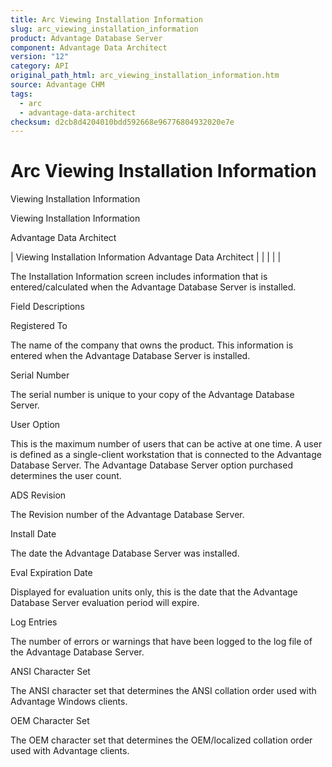 ```yaml
---
title: Arc Viewing Installation Information
slug: arc_viewing_installation_information
product: Advantage Database Server
component: Advantage Data Architect
version: "12"
category: API
original_path_html: arc_viewing_installation_information.htm
source: Advantage CHM
tags:
  - arc
  - advantage-data-architect
checksum: d2cb8d4204010bdd592668e96776804932020e7e
---
```


# Arc Viewing Installation Information

Viewing Installation Information

Viewing Installation Information

Advantage Data Architect

| Viewing Installation Information  Advantage Data Architect |  |  |  |  |

The Installation Information screen includes information that is entered/calculated when the Advantage Database Server is installed.

Field Descriptions

Registered To

The name of the company that owns the product. This information is entered when the Advantage Database Server is installed.

Serial Number

The serial number is unique to your copy of the Advantage Database Server.

User Option

This is the maximum number of users that can be active at one time. A user is defined as a single-client workstation that is connected to the Advantage Database Server. The Advantage Database Server option purchased determines the user count.

ADS Revision

The Revision number of the Advantage Database Server.

Install Date

The date the Advantage Database Server was installed.

Eval Expiration Date

Displayed for evaluation units only, this is the date that the Advantage Database Server evaluation period will expire.

Log Entries

The number of errors or warnings that have been logged to the log file of the Advantage Database Server.

ANSI Character Set

The ANSI character set that determines the ANSI collation order used with Advantage Windows clients.

OEM Character Set

The OEM character set that determines the OEM/localized collation order used with Advantage clients.
